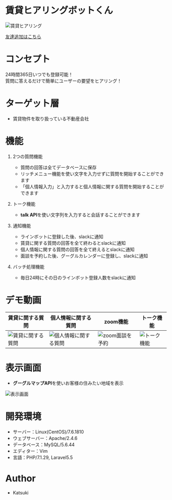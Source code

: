# 賃貸ヒアリングボットくん

![賃貸ヒアリング](https://user-images.githubusercontent.com/67732612/119969276-b20aae00-bff1-11eb-8979-4277d23d2283.JPG)

[友達追加はこちら](https://line.me/R/ti/p/%40155jsgma)

# コンセプト

24時間365日いつでも登録可能！<br>
質問に答えるだけで簡単にユーザーの要望をヒアリング！

# ターゲット層

* 賃貸物件を取り扱っている不動産会社

# 機能

1. 2つの質問機能

    - 質問の回答は全てデータベースに保存
    - リッチメニュー機能を使い文字を入力せずに質問を開始することができます
    - 「個人情報入力」と入力すると個人情報に関する質問を開始することができます

1. トーク機能

    - **talk API**を使い文字列を入力すると会話することができます

1. 通知機能

    - ラインボットに登録した後、slackに通知
    - 賃貸に関する質問の回答を全て終わるとslackに通知
    - 個人情報に関する質問の回答を全て終えるとslackに通知
    - 面談を予約した後、グーグルカレンダーに登録し、slackに通知

1. バッチ処理機能

    - 毎日24時にその日のラインボット登録人数をslackに通知

# デモ動画
| 賃貸に関する質問 | 個人情報に関する質問 |zoom機能 | トーク機能 |
|----------------- | -------------------- | ------- | ---------- |
| ![賃貸に関する質問](https://user-images.githubusercontent.com/67732612/119961367-50464600-bfe9-11eb-98fa-b795b0474177.gif) | ![個人情報に関する質問](https://user-images.githubusercontent.com/67732612/119958108-0f006700-bfe6-11eb-85b0-0d777453a0b6.gif) | ![zoom面談を予約](https://user-images.githubusercontent.com/67732612/119958145-1889cf00-bfe6-11eb-8ae2-3a6c5ba93052.gif) | ![トーク機能](https://user-images.githubusercontent.com/67732612/119958235-322b1680-bfe6-11eb-974f-4dfcf33fbf6c.gif) |

# 表示画面

* **グーグルマップAPI**を使いお客様の住みたい地域を表示

![表示画面](https://user-images.githubusercontent.com/67732612/119958200-263f5480-bfe6-11eb-88e6-a217bf565c3a.png)


# 開発環境

* サーバー：Linux(CentOS)/7.6.1810
* ウェブサーバー：Apache/2.4.6
* データベース：MySQL/5.6.44
* エディター：Vim
* 言語：PHP/7.1.29, Laravel5.5

# Author

* Katsuki
